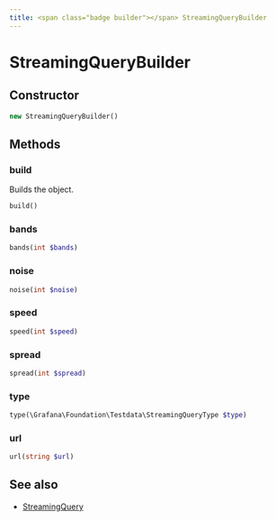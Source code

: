 ```yaml
---
title: <span class="badge builder"></span> StreamingQueryBuilder
---
```

# <span class="badge builder"></span> StreamingQueryBuilder

## Constructor

```php
new StreamingQueryBuilder()
```
## Methods

### <span class="badge object-method"></span> build

Builds the object.

```php
build()
```

### <span class="badge object-method"></span> bands

```php
bands(int $bands)
```

### <span class="badge object-method"></span> noise

```php
noise(int $noise)
```

### <span class="badge object-method"></span> speed

```php
speed(int $speed)
```

### <span class="badge object-method"></span> spread

```php
spread(int $spread)
```

### <span class="badge object-method"></span> type

```php
type(\Grafana\Foundation\Testdata\StreamingQueryType $type)
```

### <span class="badge object-method"></span> url

```php
url(string $url)
```

## See also

 * <span class="badge object-type-class"></span> [StreamingQuery](./object-StreamingQuery.md)
